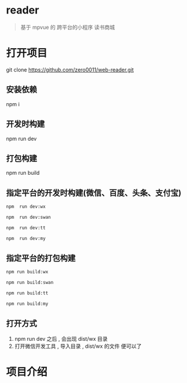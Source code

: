 # reader

> 基于 mpvue 的 跨平台的小程序 读书商城

# 打开项目

git clone https://github.com/zero0011/web-reader.git

## 安装依赖
npm i

## 开发时构建
npm run  dev

## 打包构建
npm run build

## 指定平台的开发时构建(微信、百度、头条、支付宝)
```html
npm  run dev:wx

npm  run dev:swan

npm  run dev:tt

npm  run dev:my

```


## 指定平台的打包构建
```html
npm run build:wx

npm run build:swan

npm run build:tt

npm run build:my
```



## 打开方式
1. npm run dev 之后 , 会出现 dist/wx 目录
2. 打开微信开发工具 , 导入目录 , dist/wx 的文件 便可以了


# 项目介绍
